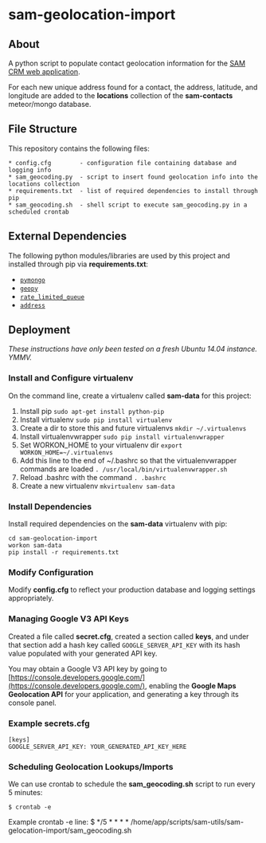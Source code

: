 # sam-geolocation-import

## About

A python script to populate contact geolocation information for the [SAM CRM web application](https://github.com/LongBeachInnovationTeam/sam-contacts).

For each new unique address found for a contact, the address, latitude, and longitude are added to the **locations** collection of the **sam-contacts** meteor/mongo database.

## File Structure

This repository contains the following files:

	* config.cfg 		- configuration file containing database and logging info
    * sam_geocoding.py	- script to insert found geolocation info into the locations collection
    * requirements.txt	- list of required dependencies to install through pip
    * sam_geocoding.sh 	- shell script to execute sam_geocoding.py in a scheduled crontab

## External Dependencies

The following python modules/libraries are used by this project and installed through pip via **requirements.txt**:

- [`pymongo`](https://pypi.python.org/pypi/pymongo)
- [`geopy`](https://pypi.python.org/pypi/geopy)
- [`rate_limited_queue`](https://pypi.python.org/pypi/rate_limited_queue/)
- [`address`](https://pypi.python.org/pypi/address)
    
## Deployment

*These instructions have only been tested on a fresh Ubuntu 14.04 instance. YMMV.*

### Install and Configure virtualenv

On the command line, create a virtualenv called **sam-data** for this project:

1. Install pip `sudo apt-get install python-pip`
2. Install virtualenv `sudo pip install virtualenv`
3. Create a dir to store this and future virtualenvs `mkdir ~/.virtualenvs`
4. Install virtualenvwrapper `sudo pip install virtualenvwrapper`
5. Set WORKON_HOME to your virtualenv dir `export WORKON_HOME=~/.virtualenvs`
6. Add this line to the end of ~/.bashrc so that the virtualenvwrapper commands are loaded `. /usr/local/bin/virtualenvwrapper.sh` 
7. Reload .bashrc with the command `. .bashrc`
8. Create a new virtualenv `mkvirtualenv sam-data`

### Install Dependencies

Install required dependencies on the **sam-data** virtualenv with pip:

	cd sam-geolocation-import
	workon sam-data
	pip install -r requirements.txt

### Modify Configuration

Modify **config.cfg** to reflect your production database and logging settings appropriately.

### Managing Google V3 API Keys

Created a file called **secret.cfg**, created a section called **keys**, and under that section add a hash key called `GOOGLE_SERVER_API_KEY` with its hash value populated with your generated API key.

You may obtain a Google V3 API key by going to [https://console.developers.google.com/](https://console.developers.google.com/), enabling the **Google Maps Geolocation API** for your application, and generating a key through its console panel.

### Example secrets.cfg

    [keys]
    GOOGLE_SERVER_API_KEY: YOUR_GENERATED_API_KEY_HERE

### Scheduling Geolocation Lookups/Imports

We can use crontab to schedule the **sam_geocoding.sh** script to run every 5 minutes:

	$ crontab -e

Example crontab -e line:
	$ */5 * * * *     /home/app/scripts/sam-utils/sam-gelocation-import/sam_geocoding.sh

